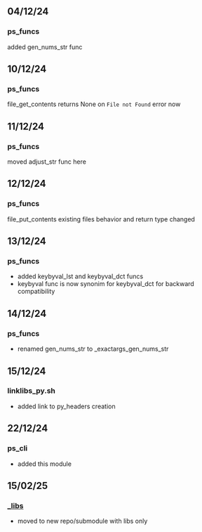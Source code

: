 ## 04/12/24
### ps_funcs
added gen_nums_str func
## 10/12/24
### ps_funcs
file_get_contents returns None on `File not Found` error now
## 11/12/24
### ps_funcs
moved adjust_str func here
## 12/12/24
### ps_funcs
file_put_contents existing files behavior and return type changed
## 13/12/24
### ps_funcs
- added keybyval_lst and keybyval_dct funcs
- keybyval func is now synonim for keybyval_dct for backward compatibility

## 14/12/24
### ps_funcs
- renamed gen_nums_str to _exactargs_gen_nums_str

## 15/12/24
### linklibs_py.sh
- added link to py_headers creation


## 22/12/24
### ps_cli
- added this module







## 15/02/25
### [_libs](_libs)
- moved to new repo/submodule with libs only










